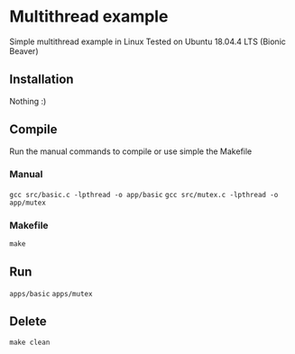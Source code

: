 # Multithread example
Simple multithread example in Linux
Tested on Ubuntu 18.04.4 LTS (Bionic Beaver)

## Installation
Nothing :)

## Compile
Run the manual commands to compile or use simple the Makefile

### Manual
`gcc src/basic.c -lpthread -o app/basic`
`gcc src/mutex.c -lpthread -o app/mutex`

### Makefile
`make`

## Run
`apps/basic`
`apps/mutex`

## Delete
`make clean`
